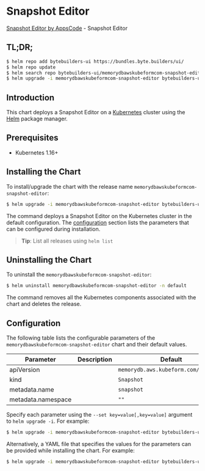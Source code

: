 # Snapshot Editor

[Snapshot Editor by AppsCode](https://byte.builders) - Snapshot Editor

## TL;DR;

```bash
$ helm repo add bytebuilders-ui https://bundles.byte.builders/ui/
$ helm repo update
$ helm search repo bytebuilders-ui/memorydbawskubeformcom-snapshot-editor --version=v0.4.16
$ helm upgrade -i memorydbawskubeformcom-snapshot-editor bytebuilders-ui/memorydbawskubeformcom-snapshot-editor -n default --create-namespace --version=v0.4.16
```

## Introduction

This chart deploys a Snapshot Editor on a [Kubernetes](http://kubernetes.io) cluster using the [Helm](https://helm.sh) package manager.

## Prerequisites

- Kubernetes 1.16+

## Installing the Chart

To install/upgrade the chart with the release name `memorydbawskubeformcom-snapshot-editor`:

```bash
$ helm upgrade -i memorydbawskubeformcom-snapshot-editor bytebuilders-ui/memorydbawskubeformcom-snapshot-editor -n default --create-namespace --version=v0.4.16
```

The command deploys a Snapshot Editor on the Kubernetes cluster in the default configuration. The [configuration](#configuration) section lists the parameters that can be configured during installation.

> **Tip**: List all releases using `helm list`

## Uninstalling the Chart

To uninstall the `memorydbawskubeformcom-snapshot-editor`:

```bash
$ helm uninstall memorydbawskubeformcom-snapshot-editor -n default
```

The command removes all the Kubernetes components associated with the chart and deletes the release.

## Configuration

The following table lists the configurable parameters of the `memorydbawskubeformcom-snapshot-editor` chart and their default values.

|     Parameter      | Description |                     Default                     |
|--------------------|-------------|-------------------------------------------------|
| apiVersion         |             | <code>memorydb.aws.kubeform.com/v1alpha1</code> |
| kind               |             | <code>Snapshot</code>                           |
| metadata.name      |             | <code>snapshot</code>                           |
| metadata.namespace |             | <code>""</code>                                 |


Specify each parameter using the `--set key=value[,key=value]` argument to `helm upgrade -i`. For example:

```bash
$ helm upgrade -i memorydbawskubeformcom-snapshot-editor bytebuilders-ui/memorydbawskubeformcom-snapshot-editor -n default --create-namespace --version=v0.4.16 --set apiVersion=memorydb.aws.kubeform.com/v1alpha1
```

Alternatively, a YAML file that specifies the values for the parameters can be provided while
installing the chart. For example:

```bash
$ helm upgrade -i memorydbawskubeformcom-snapshot-editor bytebuilders-ui/memorydbawskubeformcom-snapshot-editor -n default --create-namespace --version=v0.4.16 --values values.yaml
```
